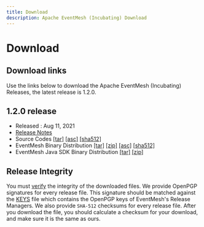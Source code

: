 ```yaml
---
title: Download
description: Apache EventMesh (Incubating) Download
---
```


# Download

## Download links

Use the links below to download the Apache EventMesh (Incubating) Releases, the latest release is 1.2.0.

## 1.2.0 release

- Released : Aug 11, 2021
- [Release Notes](https://eventmesh.apache.org/events/release-notes/v1.2.0) 
- Source Codes [[tar]](https://www.apache.org/dyn/closer.cgi/incubator/eventmesh/1.2.0-incubating/apache-eventmesh-1.2.0-incubating-source.tar.gz) [[asc]](https://downloads.apache.org/incubator/eventmesh/1.2.0-incubating/apache-eventmesh-1.2.0-incubating-source.tar.gz.asc) [[sha512]](https://downloads.apache.org/incubator/eventmesh/1.2.0-incubating/apache-eventmesh-1.2.0-incubating-source.tar.gz.sha512)
- EventMesh Binary Distribution [[tar]](https://www.apache.org/dyn/closer.cgi/incubator/eventmesh/1.2.0-incubating/apache-eventmesh-1.2.0-incubating-bin.tar.gz) [[zip]](https://github.com/apache/incubator-eventmesh/releases/download/v1.2.0/apache-eventmesh-1.2.0-incubating-bin.zip) [[asc]](https://downloads.apache.org/incubator/eventmesh/1.2.0-incubating/apache-eventmesh-1.2.0-incubating-bin.tar.gz.asc) [[sha512]](https://downloads.apache.org/incubator/eventmesh/1.2.0-incubating/apache-eventmesh-1.2.0-incubating-bin.tar.gz.sha512)
- EventMesh Java SDK Binary Distribution [[tar]](https://github.com/apache/incubator-eventmesh/releases/download/v1.2.0/apache-eventmesh-sdk-java-1.2.0-incubating-bin.tar.gz) [[zip]](https://github.com/apache/incubator-eventmesh/releases/download/v1.2.0/apache-eventmesh-sdk-java-1.2.0-incubating-bin.zip)

## Release Integrity

You must [verify](https://www.apache.org/info/verification.html) the integrity of the downloaded files. We provide OpenPGP signatures for every release file. This signature should be matched against the [KEYS](https://downloads.apache.org/incubator/eventmesh/KEYS) file which contains the OpenPGP keys of EventMesh's Release Managers. We also provide `SHA-512` checksums for every release file. After you download the file, you should calculate a checksum for your download, and make sure it is the same as ours.

